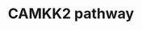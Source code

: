 ---
annotations:
- id: PW:0001140
  parent: regulatory pathway
  type: Pathway Ontology
  value: calcium/calcium-mediated signaling pathway
- id: DOID:162
  parent: disease of cellular proliferation
  type: Disease Ontology
  value: cancer
authors:
- Keshav
- DeSl
- Rex D A B
- Egonw
- Khanspers
- Fehrhart
- Eweitz
citedin:
- link: PMC7990983
  title: A complete map of the Calcium/calmodulin-dependent protein kinase kinase
    2 (CAMKK2) signaling pathway (2020)
communities: []
description: CaMKK2 is a 66Ã¢â‚¬â€œ68-kDa serine kinase, consists of unique N- and
  C-terminal domains and a central Ser/Thr-directed kinase domain that is followed
  by a regulatory domain composed of overlapping autoinhibitory and CaM-binding regions
  (PMID:9335539). CAMKK2 is activated once calmodulin (CALM1) binds with CAAMKK2.
  The most well-characterized substrates of CaMKK2 are CaMKI, CaMKIV and AMPKÃŽÂ±.
  CaMKK2 phosphorylates CaMKIV, CaMKI and AMPKÃŽÂ± on activation loop Thr residues
  (Thr-200, Thr-177 and Thr-172, respectively), which increases their kinase activities
  (PMID:9822657). CaMKK2 is present in many areas of the brain, including the olfactory
  bulb, hippocampus, dentate gyrus, amygdala, hypothalamus, and cerebellum (PMID:9822657,
  12654522). The creation of this pathway is described in [https://pubmed.ncbi.nlm.nih.gov/33136287/
  Najar et al].
last-edited: 2024-07-24
ndex: 0fa372aa-8b70-11eb-9e72-0ac135e8bacf
organisms:
- Homo sapiens
redirect_from:
- /index.php/Pathway:WP4874
- /instance/WP4874
- /instance/WP4874_r134646
revision: r134646
schema-jsonld:
- '@context': https://schema.org/
  '@id': https://wikipathways.github.io/pathways/WP4874.html
  '@type': Dataset
  creator:
    '@type': Organization
    name: WikiPathways
  description: CaMKK2 is a 66Ã¢â‚¬â€œ68-kDa serine kinase, consists of unique N- and
    C-terminal domains and a central Ser/Thr-directed kinase domain that is followed
    by a regulatory domain composed of overlapping autoinhibitory and CaM-binding
    regions (PMID:9335539). CAMKK2 is activated once calmodulin (CALM1) binds with
    CAAMKK2. The most well-characterized substrates of CaMKK2 are CaMKI, CaMKIV and
    AMPKÃŽÂ±. CaMKK2 phosphorylates CaMKIV, CaMKI and AMPKÃŽÂ± on activation loop
    Thr residues (Thr-200, Thr-177 and Thr-172, respectively), which increases their
    kinase activities (PMID:9822657). CaMKK2 is present in many areas of the brain,
    including the olfactory bulb, hippocampus, dentate gyrus, amygdala, hypothalamus,
    and cerebellum (PMID:9822657, 12654522). The creation of this pathway is described
    in [https://pubmed.ncbi.nlm.nih.gov/33136287/ Najar et al].
  keywords:
  - ACACA
  - AKT
  - ARHGEF7
  - Adropin
  - Apigenin
  - Betulinic acid
  - Bupivacaine
  - CALM1
  - CAMK1
  - CAMK4
  - CAMKK2
  - CHRM3
  - CREB1
  - Caulerpin
  - DRP1
  - EIF4EBP1
  - EP300
  - Eugenol
  - FIS1
  - FOXO3A
  - 'GDH1 '
  - GIT1
  - Glyceollin
  - HDCA4
  - HMOX1
  - Homocysteine sulfinic acid
  - ICAM1
  - IRS-1
  - Isorhamnetin
  - MAF
  - MAP1LC3A
  - MAPK1
  - 'MAPK14 '
  - MAPK3
  - MTOR
  - NFATC2
  - NOS1
  - 'NOS3 '
  - NRF2
  - Oxytocin
  - 'PAK1 '
  - PRKAA2
  - PRKCA
  - Protein
  - Quercetin
  - RAC1
  - RELA
  - RPTOR
  - Ramipril
  - 'SIRT1 '
  - SMC1
  - SQSTM1
  - STIM1
  - 'TBC1D4 '
  - TSC1
  - TSC2
  - VCAM1
  - WFS1
  license: CC0
  name: CAMKK2 pathway
seo: CreativeWork
title: CAMKK2 pathway
wpid: WP4874
---